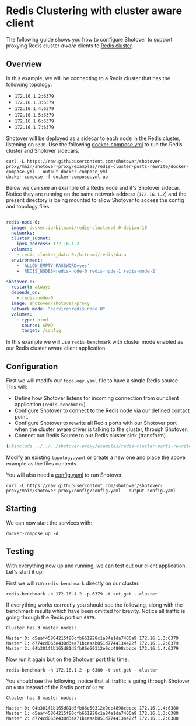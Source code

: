 # Redis Clustering with cluster aware client

The following guide shows you how to configure Shotover to support proxying Redis cluster *aware* clients to [Redis cluster](https://redis.io/topics/cluster-spec).

## Overview

In this example, we will be connecting to a Redis cluster that has the following topology:
* `172.16.1.2:6379`
* `172.16.1.3:6379`
* `172.16.1.4:6379`
* `172.16.1.5:6379`
* `172.16.1.6:6379`
* `172.16.1.7:6379`

Shotover will be deployed as a sidecar to each node in the Redis cluster, listening on `6380`. Use the following [docker-compose.yml](https://github.com/shotover/shotover-proxy/blob/main/shotover-proxy/examples/redis-cluster-ports-rewrite/docker-compose.yml) to run the Redis cluster and Shotover sidecars.

```console
curl -L https://raw.githubusercontent.com/shotover/shotover-proxy/main/shotover-proxy/examples/redis-cluster-ports-rewrite/docker-compose.yml --output docker-compose.yml
docker-compose -f docker-compose.yml up
```

Below we can see an example of a Redis node and it's Shotover sidecar. Notice they are running on the same network address (`172.16.1.2`) and the present directory is being mounted to allow Shotover to access the config and topology files.

```YAML

redis-node-0:
  image: docker.io/bitnami/redis-cluster:6.0-debian-10
  networks:
  cluster_subnet:
    ipv4_address: 172.16.1.2
  volumes:
    - redis-cluster_data-0:/bitnami/redis/data
  environment:
    - 'ALLOW_EMPTY_PASSWORD=yes'
    - 'REDIS_NODES=redis-node-0 redis-node-1 redis-node-2'

shotover-0:
  restart: always
  depends_on:
    - redis-node-0
  image: shotover/shotover-proxy
  network_mode: "service:redis-node-0"
  volumes:
    - type: bind
      source: $PWD
      target: /config

```

In this example we will use `redis-benchmark` with cluster mode enabled as our Redis cluster aware client application. 

## Configuration

First we will modify our `topology.yaml` file to have a single Redis source. This will:

* Define how Shotover listens for incoming connection from our client application (`redis-benchmark`).
* Configure Shotover to connect to the Redis node via our defined contact point.
* Configure Shotover to rewrite all Redis ports with our Shotover port when the cluster aware driver is talking to the cluster, through Shotover.
* Connect our Redis Source to our Redis cluster sink (transform).

```yaml
{{#include ../../../shotover-proxy/examples/redis-cluster-ports-rewrite/topology.yaml}}
```

Modify an existing `topology.yaml` or create a new one and place the above example as the files contents.

You will also need a [config.yaml](https://raw.githubusercontent.com/shotover/shotover-proxy/main/shotover-proxy/config/config.yaml) to run Shotover.

```console
curl -L https://raw.githubusercontent.com/shotover/shotover-proxy/main/shotover-proxy/config/config.yaml --output config.yaml
```

## Starting

We can now start the services with:

```console
docker-compose up -d
```

## Testing

With everything now up and running, we can test out our client application. Let's start it up!

First we will run `redis-benchmark` directly on our cluster. 

```console
redis-benchmark -h 172.16.1.2 -p 6379 -t set,get --cluster 
```

If everything works correctly you should see the following, along with the benchmark results which have been omitted for brevity. Notice all traffic is going through the Redis port on `6379`.


```console
Cluster has 3 master nodes:

Master 0: d5eaf45804215f80cfb661928c1a84e1da7406a9 172.16.1.3:6379
Master 1: d774cd063e430d34a71bceaab851d7744134e22f 172.16.1.2:6379
Master 2: 04b301f1b165d81d5fb86e50312e9cc4898cbcce 172.16.1.4:6379
```

Now run it again but on the Shotover port this time.

```console
redis-benchmark -h 172.16.1.2 -p 6380 -t set,get --cluster 
```


You should see the following, notice that all traffic is going through Shotover on `6380` instead of the Redis port of `6379`:

```console
Cluster has 3 master nodes:

Master 0: 04b301f1b165d81d5fb86e50312e9cc4898cbcce 172.16.1.4:6380
Master 1: d5eaf45804215f80cfb661928c1a84e1da7406a9 172.16.1.3:6380
Master 2: d774cd063e430d34a71bceaab851d7744134e22f 172.16.1.2:6380
```

